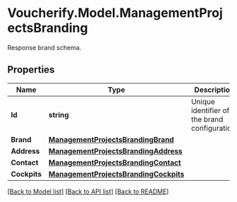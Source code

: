 # Voucherify.Model.ManagementProjectsBranding
Response brand schema.

## Properties

Name | Type | Description | Notes
------------ | ------------- | ------------- | -------------
**Id** | **string** | Unique identifier of the brand configuration. | [optional] 
**Brand** | [**ManagementProjectsBrandingBrand**](ManagementProjectsBrandingBrand.md) |  | [optional] 
**Address** | [**ManagementProjectsBrandingAddress**](ManagementProjectsBrandingAddress.md) |  | [optional] 
**Contact** | [**ManagementProjectsBrandingContact**](ManagementProjectsBrandingContact.md) |  | [optional] 
**Cockpits** | [**ManagementProjectsBrandingCockpits**](ManagementProjectsBrandingCockpits.md) |  | [optional] 

[[Back to Model list]](../README.md#documentation-for-models) [[Back to API list]](../README.md#documentation-for-api-endpoints) [[Back to README]](../README.md)

